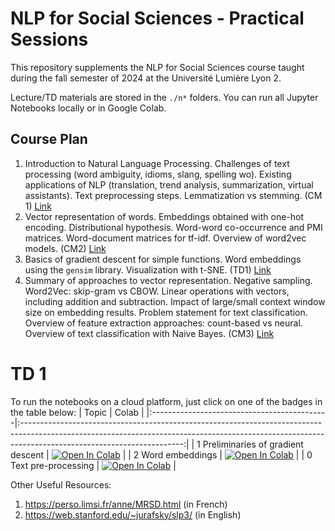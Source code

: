 # NLP for Social Sciences - Practical Sessions

This repository supplements the NLP for Social Sciences course taught during the fall semester of 2024 at the Université Lumière Lyon 2. 

Lecture/TD materials are stored in the `./n*` folders. You can run all Jupyter Notebooks locally or in Google Colab.

## Course Plan
1. Introduction to Natural Language Processing. Challenges of text processing (word ambiguity, idioms, slang, spelling wo). Existing applications of NLP (translation, trend analysis, summarization, virtual assistants). Text preprocessing steps. Lemmatization vs stemming. (CM 1) [Link](01-intro)
2. Vector representation of words. Embeddings obtained with one-hot encoding. Distributional hypothesis. Word-word co-occurrence and PMI matrices. Word-document matrices for tf-idf. Overview of word2vec models. (CM2) [Link](02-embeddings)
3. Basics of gradient descent for simple functions. Word embeddings using the `gensim` library. Visualization with t-SNE. (TD1) [Link](TD1)
4. Summary of approaches to vector representation. Negative sampling. Word2Vec: skip-gram vs CBOW. Linear operations with vectors, including addition and subtraction. Impact of large/small context window size on embedding results. Problem statement for text classification. Overview of feature extraction approaches: count-based vs neural. Overview of text classification with Naive Bayes. (CM3) [Link](03-embeddings-interpretability)


# TD 1

To run the notebooks on a cloud platform, just click on one of the badges in the table below:
| Topic                                     | Colab |
|:--------------------------------------------|:----------------------------------------------------------------------------------------------------------------------------------------------------------------------------------------------------:|
| 1 Preliminaries of gradient descent                             | [![Open In Colab](https://colab.research.google.com/assets/colab-badge.svg)](https://colab.research.google.com/github/upunaprosk/ul2-nlp-course/blob/2024/TD1/gradient_descent_preliminaries.ipynb)           |
| 2 Word embeddings                           | [![Open In Colab](https://colab.research.google.com/assets/colab-badge.svg)](https://colab.research.google.com/github/upunaprosk/ul2-nlp-course/blob/2024/TD1/TD1_embeddings.ipynb)           |
| 0 Text pre-processing                              | [![Open In Colab](https://colab.research.google.com/assets/colab-badge.svg)](https://colab.research.google.com/github/upunaprosk/ul2-nlp-course/blob/2024/TD1/TD1_text_preprocessing.ipynb)           |


Other Useful Resources:
1. https://perso.limsi.fr/anne/MRSD.html (in French)
2. https://web.stanford.edu/~jurafsky/slp3/ (in English)
